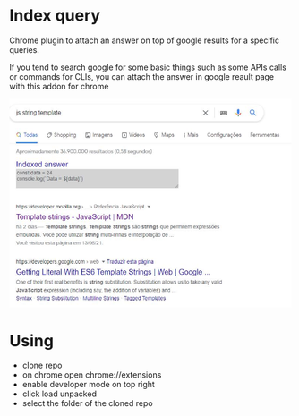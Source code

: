 # Index query

Chrome plugin to attach an answer on top of google results for a specific queries.

If you tend to search google for some basic things such as some APIs calls or commands for CLIs, you can attach the answer in google reault page with this addon for chrome

![image.jpg](image.jpg)

# Using

- clone repo
- on chrome open chrome://extensions
- enable developer mode on top right
- click load unpacked
- select the folder of the cloned repo